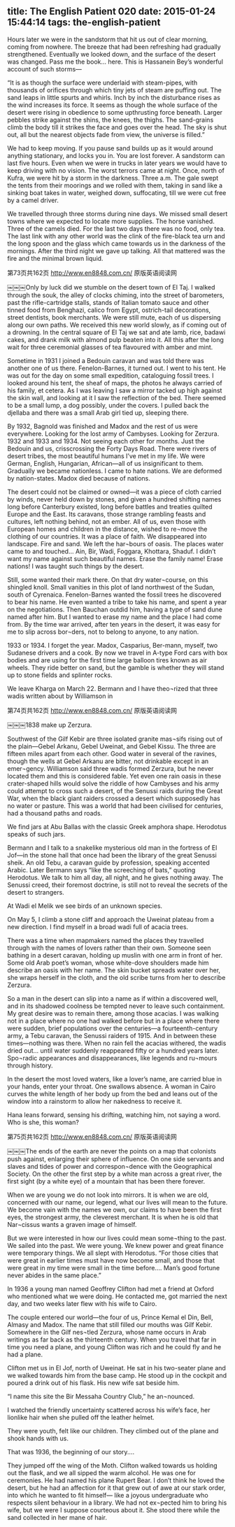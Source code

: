 title: The English Patient 020
date: 2015-01-24 15:44:14
tags: the-english-patient
---

Hours later we were in the sandstorm that hit us out of clear morning, coming from nowhere. The breeze that had been refreshing had gradually strengthened. Eventually we looked down, and the surface of the desert was changed. Pass me the book... here. This is Hassanein Bey’s wonderful account of such storms—

“It is as though the surface were underlaid with steam-pipes, with thousands of orifices through which tiny jets of steam are puffing out. The sand leaps in little spurts and whirls. Inch by inch the disturbance rises as the wind increases its force. It seems as though the whole surface of the desert were rising in obedience to some upthrusting force beneath. Larger pebbles strike against the shins, the knees, the thighs. The sand-grains climb the body till it strikes the face and goes over the head. The sky is shut out, all but the nearest objects fade from view, the universe is filled.”

We had to keep moving. If you pause sand builds up as it would around anything stationary, and locks you in. You are lost forever. A sandstorm can last five hours. Even when we were in trucks in later years we would have to keep driving with no vision. The worst terrors came at night. Once, north of Kufra, we were hit by a storm in the darkness. Three a.m. The gale swept the tents from their moorings and we rolled with them, taking in sand like a sinking boat takes in water, weighed down, suffocating, till we were cut free by a camel driver.

We travelled through three storms during nine days. We missed small desert towns where we expected to locate more supplies. The horse vanished. Three of the camels died. For the last two days there was no food, only tea. The last link with any other world was the clink of the fire-black tea urn and the long spoon and the glass which came towards us in the darkness of the mornings. After the third night we gave up talking. All that mattered was the fire and the minimal brown liquid.

第73页共162页 http://www.en8848.com.cn/ 原版英语阅读网

￼￼￼Only by luck did we stumble on the desert town of El Taj. I walked through the souk, the alley of clocks chiming, into the street of barometers, past the rifle-cartridge stalls, stands of Italian tomato sauce and other tinned food from Benghazi, calico from Egypt, ostrich-tail decorations, street dentists, book merchants. We were still mute, each of us dispersing along our own paths. We received this new world slowly, as if coming out of a drowning. In the central square of El Taj we sat and ate lamb, rice, badawi cakes, and drank milk with almond pulp beaten into it. All this after the long wait for three ceremonial glasses of tea flavoured with amber and mint.

Sometime in 1931 I joined a Bedouin caravan and was told there was another one of us there. Fenelon-Barnes, it turned out. I went to his tent. He was out for the day on some small expedition, cataloguing fossil trees. I looked around his tent, the sheaf of maps, the photos he always carried of his family, et cetera. As I was leaving I saw a mirror tacked up high against the skin wall, and looking at it I saw the reflection of the bed. There seemed to be a small lump, a dog possibly, under the covers. I pulled back the djellaba and there was a small Arab girl tied up, sleeping there.

By 1932, Bagnold was finished and Madox and the rest of us were everywhere. Looking for the lost army of Cambyses. Looking for Zerzura. 1932 and 1933 and 1934. Not seeing each other for months. Just the Bedouin and us, crisscrossing the Forty Days Road. There were rivers of desert tribes, the most beautiful humans I’ve met in my life. We were German, English, Hungarian, African—all of us insignificant to them. Gradually we became nationless. I came to hate nations. We are deformed by nation-states. Madox died because of nations.

The desert could not be claimed or owned—it was a piece of cloth carried by winds, never held down by stones, and given a hundred shifting names long before Canterbury existed, long before battles and treaties quilted Europe and the East. Its caravans, those strange rambling feasts and cultures, left nothing behind, not an ember. All of us, even those with European homes and children in the distance, wished to re¬move the clothing of our countries. It was a place of faith. We disappeared into landscape. Fire and sand. We left the har¬bours of oasis. The places water came to and touched... Ain, Bir, Wadi, Foggara, Khottara, Shaduf. I didn’t want my name against such beautiful names. Erase the family name! Erase nations! I was taught such things by the desert.

Still, some wanted their mark there. On that dry water¬course, on this shingled knoll. Small vanities in this plot of land northwest of the Sudan, south of Cyrenaica. Fenelon-Barnes wanted the fossil trees he discovered to bear his name. He even wanted a tribe to take his name, and spent a year on the negotiations. Then Bauchan outdid him, having a type of sand dune named after him. But I wanted to erase my name and the place I had come from. By the time war arrived, after ten years in the desert, it was easy for me to slip across bor¬ders, not to belong to anyone, to any nation.

1933 or 1934. I forget the year. Madox, Casparius, Ber-mann, myself, two Sudanese drivers and a cook. By now we travel in A-type Ford cars with box bodies and are using for the first time large balloon tires known as air wheels. They ride better on sand, but the gamble is whether they will stand up to stone fields and splinter rocks.

We leave Kharga on March 22. Bermann and I have theo¬rized that three wadis written about by Williamson in

第74页共162页 http://www.en8848.com.cn/ 原版英语阅读网

￼￼￼1838 make up Zerzura.

Southwest of the Gilf Kebir are three isolated granite mas¬sifs rising out of the plain—Gebel Arkanu, Gebel Uweinat, and Gebel Kissu. The three are fifteen miles apart from each other. Good water in several of the ravines, though the wells at Gebel Arkanu are bitter, not drinkable except in an emer¬gency. Williamson said three wadis formed Zerzura, but he never located them and this is considered fable. Yet even one rain oasis in these crater-shaped hills would solve the riddle of how Cambyses and his army could attempt to cross such a desert, of the Senussi raids during the Great War, when the black giant raiders crossed a desert which supposedly has no water or pasture. This was a world that had been civilised for centuries, had a thousand paths and roads.

We find jars at Abu Ballas with the classic Greek amphora shape. Herodotus speaks of such jars.

Bermann and I talk to a snakelike mysterious old man in the fortress of El Jof—in the stone hall that once had been the library of the great Senussi sheik. An old Tebu, a caravan guide by profession, speaking accented Arabic. Later Bermann says “like the screeching of bats,” quoting Herodotus. We talk to him all day, all night, and he gives nothing away. The Senussi creed, their foremost doctrine, is still not to reveal the secrets of the desert to strangers.

At Wadi el Melik we see birds of an unknown species.

On May 5, I climb a stone cliff and approach the Uweinat plateau from a new direction. I find myself in a broad wadi full of acacia trees.

There was a time when mapmakers named the places they travelled through with the names of lovers rather than their own. Someone seen bathing in a desert caravan, holding up muslin with one arm in front of her. Some old Arab poet’s woman, whose white-dove shoulders made him describe an oasis with her name. The skin bucket spreads water over her, she wraps herself in the cloth, and the old scribe turns from her to describe Zerzura.

So a man in the desert can slip into a name as if within a discovered well, and in its shadowed coolness be tempted never to leave such containment. My great desire was to remain there, among those acacias. I was walking not in a place where no one had walked before but in a place where there were sudden, brief populations over the centuries—a fourteenth-century army, a Tebu caravan, the Senussi raiders of 1915. And in between these times—nothing was there. When no rain fell the acacias withered, the wadis dried out... until water suddenly reappeared fifty or a hundred years later. Spo¬radic appearances and disappearances, like legends and ru¬mours through history.

In the desert the most loved waters, like a lover’s name, are carried blue in your hands, enter your throat. One swallows absence. A woman in Cairo curves the white length of her body up from the bed and leans out of the window into a rainstorm to allow her nakedness to receive it.

Hana leans forward, sensing his drifting, watching him, not saying a word. Who is she, this woman?

第75页共162页 http://www.en8848.com.cn/ 原版英语阅读网

￼￼￼The ends of the earth are never the points on a map that colonists push against, enlarging their sphere of influence. On one side servants and slaves and tides of power and correspon¬dence with the Geographical Society. On the other the first step by a white man across a great river, the first sight (by a white eye) of a mountain that has been there forever.

When we are young we do not look into mirrors. It is when we are old, concerned with our name, our legend, what our lives will mean to the future. We become vain with the names we own, our claims to have been the first eyes, the strongest army, the cleverest merchant. It is when he is old that Nar¬cissus wants a graven image of himself.

But we were interested in how our lives could mean some¬thing to the past. We sailed into the past. We were young. We knew power and great finance were temporary things. We all slept with Herodotus. “For those cities that were great in earlier times must have now become small, and those that were great in my time were small in the time before.... Man’s good fortune never abides in the same place.”

In 1936 a young man named Geoffrey Clifton had met a friend at Oxford who mentioned what we were doing. He contacted me, got married the next day, and two weeks later flew with his wife to Cairo.

The couple entered our world—the four of us, Prince Kemal el Din, Bell, Almasy and Madox. The name that still filled our mouths was Gilf Kebir. Somewhere in the Gilf nes¬tled Zerzura, whose name occurs in Arab writings as far back as the thirteenth century. When you travel that far in time you need a plane, and young Clifton was rich and he could fly and he had a plane.

Clifton met us in El Jof, north of Uweinat. He sat in his two-seater plane and we walked towards him from the base camp. He stood up in the cockpit and poured a drink out of his flask. His new wife sat beside him.

“I name this site the Bir Messaha Country Club,” he an¬nounced.

I watched the friendly uncertainty scattered across his wife’s face, her lionlike hair when she pulled off the leather helmet.

They were youth, felt like our children. They climbed out of the plane and shook hands with us.

That was 1936, the beginning of our story....

They jumped off the wing of the Moth. Clifton walked towards us holding out the flask, and we all sipped the warm alcohol. He was one for ceremonies. He had named his plane Rupert Bear. I don’t think he loved the desert, but he had an affection for it that grew out of awe at our stark order, into which he wanted to fit himself— like a joyous undergraduate who respects silent behaviour in a library. We had not ex¬pected him to bring his wife, but we were I suppose courteous about it. She stood there while the sand collected in her mane of hair.

